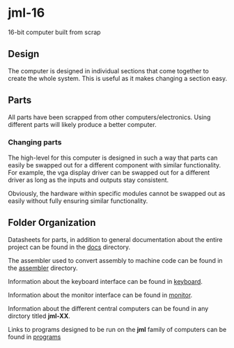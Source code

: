 # jml-16
16-bit computer built from scrap

## Design
The computer is designed in individual sections that come together to create the
whole system. This is useful as it makes changing a section easy.

## Parts
All parts have been scrapped from other computers/electronics. Using different
parts will likely produce a better computer.

### Changing parts
The high-level for this computer is designed in such a way that parts can easily
be swapped out for a different component with similar functionality. For 
example, the vga display driver can be swapped out for a different driver as
long as the inputs and outputs stay consistent.

Obviously, the hardware within specific modules cannot be swapped out as easily
without fully ensuring similar functionality.

## Folder Organization
Datasheets for parts, in addition to general documentation about the entire
project can be found in the [docs](/docs/) directory.

The assembler used to convert assembly to machine code can be found in the
[assembler](/assembler/) directory.

<!--
The compiler used to compile C code can be found in the [compiler](/compiler/)
directory.
-->

Information about the keyboard interface can be found in [keyboard](/keyboard/).

Information about the monitor interface can be found in [monitor](/monitor/).

Information about the different central computers can be found in any dirctory 
titled **jml-XX**.

Links to programs designed to be run on the **jml** family of computers can be 
found in [programs](/programs/)
